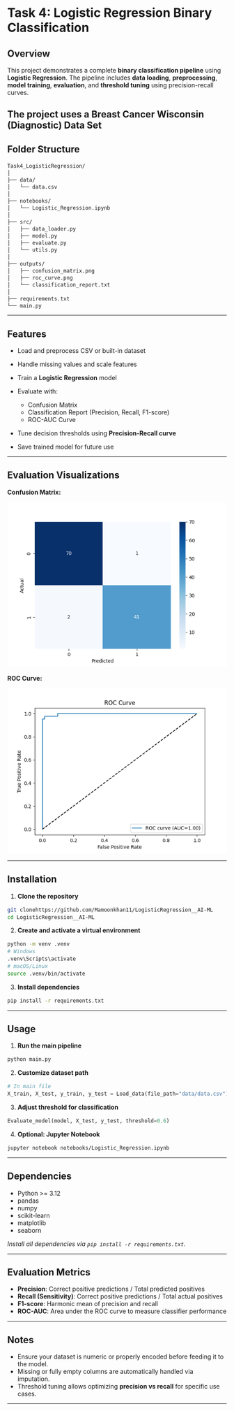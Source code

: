 # Task 4: Logistic Regression Binary Classification

## Overview

This project demonstrates a complete **binary classification pipeline** using **Logistic Regression**. The pipeline includes **data loading**, **preprocessing**, **model training**, **evaluation**, and **threshold tuning** using precision-recall curves.

The project uses a **Breast Cancer Wisconsin (Diagnostic) Data Set**
---

## Folder Structure

```
Task4_LogisticRegression/
│
├── data/
│   └── data.csv                  
│
├── notebooks/
│   └── Logistic_Regression.ipynb 
│
├── src/
│   ├── data_loader.py            
│   ├── model.py                  
│   ├── evaluate.py               
│   └── utils.py                  
│
├── outputs/
│   ├── confusion_matrix.png      
│   ├── roc_curve.png             
│   └── classification_report.txt 
│
├── requirements.txt              
└── main.py                       
```

---

## Features

* Load and preprocess CSV or built-in dataset
* Handle missing values and scale features
* Train a **Logistic Regression** model
* Evaluate with:

  * Confusion Matrix
  * Classification Report (Precision, Recall, F1-score)
  * ROC-AUC Curve
* Tune decision thresholds using **Precision-Recall curve**
* Save trained model for future use

---

## Evaluation Visualizations

**Confusion Matrix:**

![Confusion Matrix](outputs/confusion_matrix.png)

**ROC Curve:**

![ROC Curve](outputs/roc_curve.png)

---

## Installation

1. **Clone the repository**

```bash
git clonehttps://github.com/Mamoonkhan11/LogisticRegression__AI-ML
cd LogisticRegression__AI-ML
```

2. **Create and activate a virtual environment**

```bash
python -m venv .venv
# Windows
.venv\Scripts\activate
# macOS/Linux
source .venv/bin/activate
```

3. **Install dependencies**

```bash
pip install -r requirements.txt
```

---

## Usage

1. **Run the main pipeline**

```bash
python main.py
```

2. **Customize dataset path**

```python
# In main file
X_train, X_test, y_train, y_test = Load_data(file_path="data/data.csv")
```

3. **Adjust threshold for classification**

```python
Evaluate_model(model, X_test, y_test, threshold=0.6)
```

4. **Optional: Jupyter Notebook**

```bash
jupyter notebook notebooks/Logistic_Regression.ipynb
```

---

## Dependencies

* Python >= 3.12
* pandas
* numpy
* scikit-learn
* matplotlib
* seaborn

*Install all dependencies via `pip install -r requirements.txt`.*

---

## Evaluation Metrics

* **Precision**: Correct positive predictions / Total predicted positives
* **Recall (Sensitivity)**: Correct positive predictions / Total actual positives
* **F1-score**: Harmonic mean of precision and recall
* **ROC-AUC**: Area under the ROC curve to measure classifier performance

---

## Notes

* Ensure your dataset is numeric or properly encoded before feeding it to the model.
* Missing or fully empty columns are automatically handled via imputation.
* Threshold tuning allows optimizing **precision vs recall** for specific use cases.

---